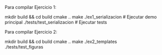 Para compilar Ejercicio 1:

mkdir build && cd build
cmake ..
make
./ex1_serializacion          # Ejecutar demo principal
./tests/test_serializacion   # Ejecutar tests

Para compilar Ejercicio 2:

mkdir build && cd build
cmake ..
make
./ex2_templates  
./tests/test_figuras